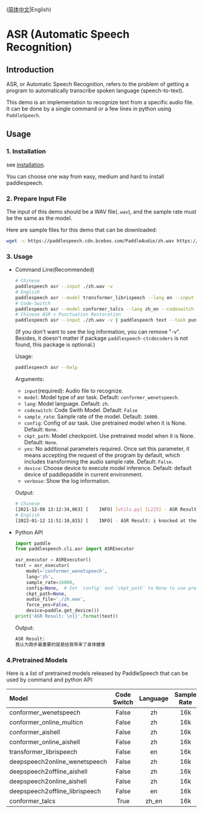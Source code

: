 ([简体中文](./README_cn.md)|English)
# ASR (Automatic Speech Recognition)

## Introduction
ASR, or Automatic Speech Recognition, refers to the problem of getting a program to automatically transcribe spoken language (speech-to-text). 

This demo is an implementation to recognize text from a specific audio file. It can be done by a single command or a few lines in python using `PaddleSpeech`. 

## Usage
### 1. Installation
see [installation](https://github.com/PaddlePaddle/PaddleSpeech/blob/develop/docs/source/install.md).

You can choose one way from easy, medium and hard to install paddlespeech.

### 2. Prepare Input File
The input of this demo should be a WAV file(`.wav`), and the sample rate must be the same as the model.

Here are sample files for this demo that can be downloaded:
```bash
wget -c https://paddlespeech.cdn.bcebos.com/PaddleAudio/zh.wav https://paddlespeech.cdn.bcebos.com/PaddleAudio/en.wav https://paddlespeech.cdn.bcebos.com/PaddleAudio/ch_zh_mix.wav
```

### 3. Usage
- Command Line(Recommended)
  ```bash
  # Chinese
  paddlespeech asr --input ./zh.wav -v
  # English
  paddlespeech asr --model transformer_librispeech --lang en --input ./en.wav -v
  # Code-Switch
  paddlespeech asr --model conformer_talcs --lang zh_en --codeswitch True --input ./ch_zh_mix.wav -v 
  # Chinese ASR + Punctuation Restoration
  paddlespeech asr --input ./zh.wav -v | paddlespeech text --task punc -v
  ```
  (If you don't want to see the log information, you can remove "-v". Besides, it doesn't matter if package `paddlespeech-ctcdecoders` is not found, this package is optional.)
  
  Usage:
  ```bash
  paddlespeech asr --help
  ```
  Arguments:
  - `input`(required): Audio file to recognize.
  - `model`: Model type of asr task. Default: `conformer_wenetspeech`.
  - `lang`: Model language. Default: `zh`.
  - `codeswitch`: Code Swith Model. Default: `False`
  - `sample_rate`: Sample rate of the model. Default: `16000`.
  - `config`: Config of asr task. Use pretrained model when it is None. Default: `None`.
  - `ckpt_path`: Model checkpoint. Use pretrained model when it is None. Default: `None`.
  - `yes`: No additional parameters required. Once set this parameter, it means accepting the request of the program by default, which includes transforming the audio sample rate. Default: `False`.
  - `device`: Choose device to execute model inference. Default: default device of paddlepaddle in current environment.
  - `verbose`: Show the log information.

  Output:
  ```bash
  # Chinese
  [2021-12-08 13:12:34,063] [    INFO] [utils.py] [L225] - ASR Result: 我认为跑步最重要的就是给我带来了身体健康
  # English
  [2022-01-12 11:51:10,815] [    INFO] - ASR Result: i knocked at the door on the ancient side of the building
  ```

- Python API
  ```python
  import paddle
  from paddlespeech.cli.asr import ASRExecutor

  asr_executor = ASRExecutor()
  text = asr_executor(
      model='conformer_wenetspeech',
      lang='zh',
      sample_rate=16000,
      config=None,  # Set `config` and `ckpt_path` to None to use pretrained model.
      ckpt_path=None,
      audio_file='./zh.wav',
      force_yes=False,
      device=paddle.get_device())
  print('ASR Result: \n{}'.format(text))
  ```

  Output:
  ```bash
  ASR Result:
  我认为跑步最重要的就是给我带来了身体健康
  ```

### 4.Pretrained Models

Here is a list of pretrained models released by PaddleSpeech that can be used by command and python API:

| Model | Code Switch | Language | Sample Rate
| :--- | :---: | :---: | :---: |
| conformer_wenetspeech | False | zh | 16k
| conformer_online_multicn | False | zh | 16k
| conformer_aishell | False | zh | 16k
| conformer_online_aishell | False | zh | 16k
| transformer_librispeech | False | en | 16k
| deepspeech2online_wenetspeech | False | zh | 16k
| deepspeech2offline_aishell | False | zh| 16k
| deepspeech2online_aishell | False | zh | 16k
| deepspeech2offline_librispeech | False | en | 16k
| conformer_talcs | True | zh_en | 16k
